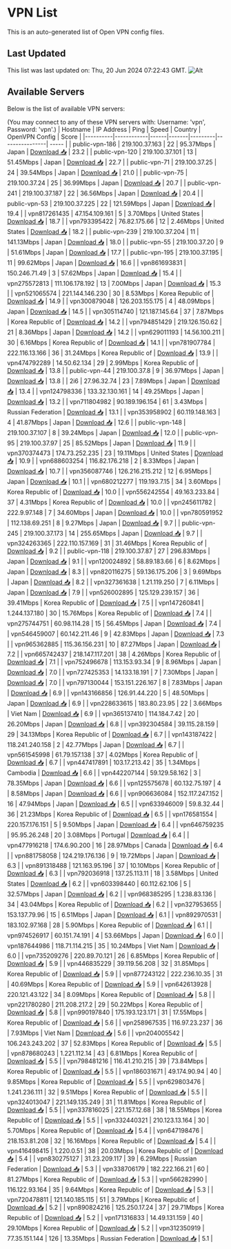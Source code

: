 # VPN List

This is an auto-generated list of Open VPN config files.

## Last Updated

This list was last updated on: Thu, 20 Jun 2024 07:22:43 GMT.
![Alt](https://repobeats.axiom.co/api/embed/186b98318ef1479477931607c1ad7d823f12451f.svg "Repobeats analytics image")

## Available Servers

Below is the list of available VPN servers:

(You may connect to any of these VPN servers with: Username: 'vpn', Password: 'vpn'.)
| Hostname | IP Address | Ping | Speed | Country | OpenVPN Config | Score |
|----------|------------|------|-------|---------|----------------| ----- |
| public-vpn-186 | 219.100.37.163 | 22 | 95.37Mbps | Japan | [Download 📥](./configs/server_0_JP.ovpn) | 23.2 |
| public-vpn-120 | 219.100.37.101 | 13 | 51.45Mbps | Japan | [Download 📥](./configs/server_1_JP.ovpn) | 22.7 |
| public-vpn-71 | 219.100.37.25 | 24 | 39.54Mbps | Japan | [Download 📥](./configs/server_2_JP.ovpn) | 21.0 |
| public-vpn-75 | 219.100.37.24 | 25 | 36.99Mbps | Japan | [Download 📥](./configs/server_3_JP.ovpn) | 20.7 |
| public-vpn-241 | 219.100.37.187 | 22 | 36.56Mbps | Japan | [Download 📥](./configs/server_4_JP.ovpn) | 20.4 |
| public-vpn-53 | 219.100.37.225 | 22 | 121.59Mbps | Japan | [Download 📥](./configs/server_5_JP.ovpn) | 19.4 |
| vpn817261435 | 47.154.109.161 | 5 | 3.70Mbps | United States | [Download 📥](./configs/server_6_US.ovpn) | 18.7 |
| vpn793395422 | 76.82.175.66 | 12 | 2.46Mbps | United States | [Download 📥](./configs/server_7_US.ovpn) | 18.2 |
| public-vpn-239 | 219.100.37.204 | 11 | 141.13Mbps | Japan | [Download 📥](./configs/server_8_JP.ovpn) | 18.0 |
| public-vpn-55 | 219.100.37.20 | 9 | 51.61Mbps | Japan | [Download 📥](./configs/server_9_JP.ovpn) | 17.7 |
| public-vpn-195 | 219.100.37.195 | 11 | 99.62Mbps | Japan | [Download 📥](./configs/server_10_JP.ovpn) | 16.6 |
| vpn861693831 | 150.246.71.49 | 3 | 57.62Mbps | Japan | [Download 📥](./configs/server_11_JP.ovpn) | 15.4 |
| vpn275572813 | 111.106.178.192 | 13 | 7.00Mbps | Japan | [Download 📥](./configs/server_12_JP.ovpn) | 15.3 |
| vpn521065574 | 221.144.146.230 | 30 | 8.53Mbps | Korea Republic of | [Download 📥](./configs/server_13_KR.ovpn) | 14.9 |
| vpn300879048 | 126.203.155.175 | 4 | 48.09Mbps | Japan | [Download 📥](./configs/server_14_JP.ovpn) | 14.5 |
| vpn305114740 | 121.187.145.64 | 37 | 7.87Mbps | Korea Republic of | [Download 📥](./configs/server_15_KR.ovpn) | 14.2 |
| vpn794851429 | 219.126.150.62 | 21 | 8.36Mbps | Japan | [Download 📥](./configs/server_16_JP.ovpn) | 14.2 |
| vpn629011193 | 14.56.100.211 | 30 | 6.16Mbps | Korea Republic of | [Download 📥](./configs/server_17_KR.ovpn) | 14.1 |
| vpn781907784 | 222.116.13.166 | 36 | 31.24Mbps | Korea Republic of | [Download 📥](./configs/server_18_KR.ovpn) | 13.9 |
| vpn474792289 | 14.50.62.134 | 29 | 2.99Mbps | Korea Republic of | [Download 📥](./configs/server_19_KR.ovpn) | 13.8 |
| public-vpn-44 | 219.100.37.8 | 9 | 36.97Mbps | Japan | [Download 📥](./configs/server_20_JP.ovpn) | 13.8 |
| 2i6 | 27.96.32.74 | 23 | 7.89Mbps | Japan | [Download 📥](./configs/server_21_JP.ovpn) | 13.4 |
| vpn124798336 | 133.32.130.161 | 14 | 49.25Mbps | Japan | [Download 📥](./configs/server_22_JP.ovpn) | 13.2 |
| vpn711804982 | 90.189.196.154 | 61 | 3.43Mbps | Russian Federation | [Download 📥](./configs/server_23_RU.ovpn) | 13.1 |
| vpn353958902 | 60.119.148.163 | 4 | 41.87Mbps | Japan | [Download 📥](./configs/server_24_JP.ovpn) | 12.6 |
| public-vpn-148 | 219.100.37.107 | 8 | 39.24Mbps | Japan | [Download 📥](./configs/server_25_JP.ovpn) | 12.0 |
| public-vpn-95 | 219.100.37.97 | 25 | 85.52Mbps | Japan | [Download 📥](./configs/server_26_JP.ovpn) | 11.9 |
| vpn370374473 | 174.73.252.235 | 23 | 19.11Mbps | United States | [Download 📥](./configs/server_27_US.ovpn) | 10.9 |
| vpn688603254 | 116.82.176.218 | 2 | 8.33Mbps | Japan | [Download 📥](./configs/server_28_JP.ovpn) | 10.7 |
| vpn356087746 | 126.216.215.212 | 12 | 6.95Mbps | Japan | [Download 📥](./configs/server_29_JP.ovpn) | 10.1 |
| vpn680212277 | 119.193.7.15 | 34 | 3.60Mbps | Korea Republic of | [Download 📥](./configs/server_30_KR.ovpn) | 10.0 |
| vpn556242554 | 49.163.233.84 | 37 | 4.31Mbps | Korea Republic of | [Download 📥](./configs/server_31_KR.ovpn) | 10.0 |
| vpn245611782 | 222.9.97.148 | 7 | 34.60Mbps | Japan | [Download 📥](./configs/server_32_JP.ovpn) | 10.0 |
| vpn780591952 | 112.138.69.251 | 8 | 9.27Mbps | Japan | [Download 📥](./configs/server_33_JP.ovpn) | 9.7 |
| public-vpn-245 | 219.100.37.173 | 14 | 255.65Mbps | Japan | [Download 📥](./configs/server_34_JP.ovpn) | 9.7 |
| vpn324263365 | 222.110.157.169 | 31 | 31.46Mbps | Korea Republic of | [Download 📥](./configs/server_35_KR.ovpn) | 9.2 |
| public-vpn-118 | 219.100.37.87 | 27 | 296.83Mbps | Japan | [Download 📥](./configs/server_36_JP.ovpn) | 9.1 |
| vpn120024892 | 58.89.183.66 | 6 | 8.62Mbps | Japan | [Download 📥](./configs/server_37_JP.ovpn) | 8.3 |
| vpn820116275 | 59.136.175.206 | 3 | 9.69Mbps | Japan | [Download 📥](./configs/server_38_JP.ovpn) | 8.2 |
| vpn327361638 | 1.21.119.250 | 7 | 6.11Mbps | Japan | [Download 📥](./configs/server_39_JP.ovpn) | 7.9 |
| vpn526002895 | 125.129.239.157 | 36 | 39.41Mbps | Korea Republic of | [Download 📥](./configs/server_40_KR.ovpn) | 7.5 |
| vpn147260841 | 1.244.137.180 | 30 | 15.76Mbps | Korea Republic of | [Download 📥](./configs/server_41_KR.ovpn) | 7.4 |
| vpn275744751 | 60.98.114.28 | 15 | 56.45Mbps | Japan | [Download 📥](./configs/server_42_JP.ovpn) | 7.4 |
| vpn546459007 | 60.142.211.46 | 9 | 42.83Mbps | Japan | [Download 📥](./configs/server_43_JP.ovpn) | 7.3 |
| vpn965362885 | 115.36.156.231 | 10 | 87.27Mbps | Japan | [Download 📥](./configs/server_44_JP.ovpn) | 7.2 |
| vpn665742437 | 218.147.117.201 | 38 | 4.26Mbps | Korea Republic of | [Download 📥](./configs/server_45_KR.ovpn) | 7.1 |
| vpn752496678 | 113.153.93.34 | 9 | 8.96Mbps | Japan | [Download 📥](./configs/server_46_JP.ovpn) | 7.0 |
| vpn727425353 | 14.133.18.191 | 7 | 7.30Mbps | Japan | [Download 📥](./configs/server_47_JP.ovpn) | 7.0 |
| vpn797130044 | 153.151.226.167 | 8 | 7.83Mbps | Japan | [Download 📥](./configs/server_48_JP.ovpn) | 6.9 |
| vpn143166856 | 126.91.44.220 | 5 | 48.50Mbps | Japan | [Download 📥](./configs/server_49_JP.ovpn) | 6.9 |
| vpn228633615 | 183.80.23.95 | 22 | 3.66Mbps | Viet Nam | [Download 📥](./configs/server_50_VN.ovpn) | 6.9 |
| vpn365137410 | 114.184.7.42 | 20 | 26.20Mbps | Japan | [Download 📥](./configs/server_51_JP.ovpn) | 6.8 |
| vpn392304584 | 39.115.28.159 | 29 | 34.13Mbps | Korea Republic of | [Download 📥](./configs/server_52_KR.ovpn) | 6.7 |
| vpn143187422 | 118.241.240.158 | 2 | 42.77Mbps | Japan | [Download 📥](./configs/server_53_JP.ovpn) | 6.7 |
| vpn561545998 | 61.79.157.138 | 37 | 4.02Mbps | Korea Republic of | [Download 📥](./configs/server_54_KR.ovpn) | 6.7 |
| vpn447417891 | 103.17.213.42 | 35 | 1.34Mbps | Cambodia | [Download 📥](./configs/server_55_KH.ovpn) | 6.6 |
| vpn442207144 | 59.129.58.162 | 3 | 78.35Mbps | Japan | [Download 📥](./configs/server_56_JP.ovpn) | 6.6 |
| vpn125575678 | 60.132.75.197 | 4 | 8.58Mbps | Japan | [Download 📥](./configs/server_57_JP.ovpn) | 6.6 |
| vpn906636084 | 152.117.247.152 | 16 | 47.94Mbps | Japan | [Download 📥](./configs/server_58_JP.ovpn) | 6.5 |
| vpn633946009 | 59.8.32.44 | 36 | 21.23Mbps | Korea Republic of | [Download 📥](./configs/server_59_KR.ovpn) | 6.5 |
| vpn176581554 | 220.157.176.151 | 5 | 9.50Mbps | Japan | [Download 📥](./configs/server_60_JP.ovpn) | 6.4 |
| vpn646759235 | 95.95.26.248 | 20 | 3.08Mbps | Portugal | [Download 📥](./configs/server_61_PT.ovpn) | 6.4 |
| vpn477916218 | 174.6.90.200 | 16 | 28.97Mbps | Canada | [Download 📥](./configs/server_62_CA.ovpn) | 6.4 |
| vpn881758058 | 124.219.176.136 | 9 | 19.72Mbps | Japan | [Download 📥](./configs/server_63_JP.ovpn) | 6.3 |
| vpn891318488 | 121.163.95.196 | 37 | 10.10Mbps | Korea Republic of | [Download 📥](./configs/server_64_KR.ovpn) | 6.3 |
| vpn792036918 | 137.25.113.11 | 18 | 3.58Mbps | United States | [Download 📥](./configs/server_65_US.ovpn) | 6.2 |
| vpn603398440 | 60.112.62.106 | 5 | 32.57Mbps | Japan | [Download 📥](./configs/server_66_JP.ovpn) | 6.2 |
| vpn968385295 | 1.238.83.136 | 34 | 43.04Mbps | Korea Republic of | [Download 📥](./configs/server_67_KR.ovpn) | 6.2 |
| vpn327953655 | 153.137.79.96 | 15 | 6.51Mbps | Japan | [Download 📥](./configs/server_68_JP.ovpn) | 6.1 |
| vpn892970531 | 183.102.97.168 | 28 | 5.90Mbps | Korea Republic of | [Download 📥](./configs/server_69_KR.ovpn) | 6.1 |
| vpn974526917 | 60.151.74.191 | 4 | 53.66Mbps | Japan | [Download 📥](./configs/server_70_JP.ovpn) | 6.0 |
| vpn187644986 | 118.71.114.215 | 35 | 10.24Mbps | Viet Nam | [Download 📥](./configs/server_71_VN.ovpn) | 6.0 |
| vpn735209276 | 220.89.70.121 | 26 | 6.85Mbps | Korea Republic of | [Download 📥](./configs/server_72_KR.ovpn) | 5.9 |
| vpn446835229 | 39.119.56.208 | 32 | 31.85Mbps | Korea Republic of | [Download 📥](./configs/server_73_KR.ovpn) | 5.9 |
| vpn877243122 | 222.236.10.35 | 31 | 40.69Mbps | Korea Republic of | [Download 📥](./configs/server_74_KR.ovpn) | 5.9 |
| vpn642613928 | 220.121.43.122 | 34 | 8.09Mbps | Korea Republic of | [Download 📥](./configs/server_75_KR.ovpn) | 5.8 |
| vpn221780280 | 211.208.217.2 | 29 | 50.22Mbps | Korea Republic of | [Download 📥](./configs/server_76_KR.ovpn) | 5.8 |
| vpn990197840 | 175.193.123.171 | 31 | 17.55Mbps | Korea Republic of | [Download 📥](./configs/server_77_KR.ovpn) | 5.6 |
| vpn258967535 | 116.97.23.237 | 36 | 7.93Mbps | Viet Nam | [Download 📥](./configs/server_78_VN.ovpn) | 5.6 |
| vpn204005542 | 106.243.243.202 | 37 | 52.83Mbps | Korea Republic of | [Download 📥](./configs/server_79_KR.ovpn) | 5.5 |
| vpn878680243 | 1.221.112.14 | 43 | 6.81Mbps | Korea Republic of | [Download 📥](./configs/server_80_KR.ovpn) | 5.5 |
| vpn798481216 | 116.41.210.215 | 39 | 73.84Mbps | Korea Republic of | [Download 📥](./configs/server_81_KR.ovpn) | 5.5 |
| vpn186031671 | 49.174.90.94 | 40 | 9.85Mbps | Korea Republic of | [Download 📥](./configs/server_82_KR.ovpn) | 5.5 |
| vpn629803476 | 1.241.236.111 | 32 | 9.51Mbps | Korea Republic of | [Download 📥](./configs/server_83_KR.ovpn) | 5.5 |
| vpn324013047 | 221.149.135.249 | 31 | 11.81Mbps | Korea Republic of | [Download 📥](./configs/server_84_KR.ovpn) | 5.5 |
| vpn337816025 | 221.157.12.68 | 38 | 18.55Mbps | Korea Republic of | [Download 📥](./configs/server_85_KR.ovpn) | 5.5 |
| vpn332440321 | 210.123.13.164 | 30 | 5.70Mbps | Korea Republic of | [Download 📥](./configs/server_86_KR.ovpn) | 5.4 |
| vpn647198476 | 218.153.81.208 | 32 | 16.16Mbps | Korea Republic of | [Download 📥](./configs/server_87_KR.ovpn) | 5.4 |
| vpn416498415 | 1.220.0.51 | 38 | 20.03Mbps | Korea Republic of | [Download 📥](./configs/server_88_KR.ovpn) | 5.4 |
| vpn830275127 | 31.23.209.117 | 39 | 6.29Mbps | Russian Federation | [Download 📥](./configs/server_89_RU.ovpn) | 5.3 |
| vpn338706179 | 182.222.166.21 | 60 | 81.27Mbps | Korea Republic of | [Download 📥](./configs/server_90_KR.ovpn) | 5.3 |
| vpn566282990 | 116.122.93.164 | 35 | 9.64Mbps | Korea Republic of | [Download 📥](./configs/server_91_KR.ovpn) | 5.3 |
| vpn720478811 | 121.140.185.115 | 51 | 3.79Mbps | Korea Republic of | [Download 📥](./configs/server_92_KR.ovpn) | 5.2 |
| vpn890824216 | 125.250.17.24 | 37 | 29.71Mbps | Korea Republic of | [Download 📥](./configs/server_93_KR.ovpn) | 5.2 |
| vpn171316833 | 14.49.131.159 | 40 | 29.10Mbps | Korea Republic of | [Download 📥](./configs/server_94_KR.ovpn) | 5.2 |
| vpn312350919 | 77.35.151.144 | 126 | 13.35Mbps | Russian Federation | [Download 📥](./configs/server_95_RU.ovpn) | 5.1 |
